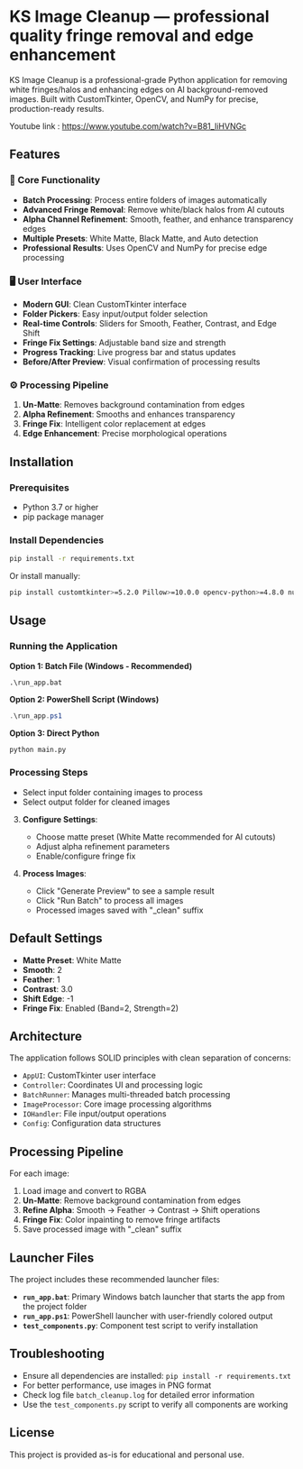 # KS Image Cleanup — professional quality fringe removal and edge enhancement

KS Image Cleanup is a professional-grade Python application for removing white fringes/halos and enhancing edges on AI background-removed images. Built with CustomTkinter, OpenCV, and NumPy for precise, production-ready results.

Youtube link : https://www.youtube.com/watch?v=B81_IiHVNGc

## Features

### 🎯 Core Functionality
- **Batch Processing**: Process entire folders of images automatically
- **Advanced Fringe Removal**: Remove white/black halos from AI cutouts
- **Alpha Channel Refinement**: Smooth, feather, and enhance transparency edges
- **Multiple Presets**: White Matte, Black Matte, and Auto detection
- **Professional Results**: Uses OpenCV and NumPy for precise edge processing

### 🖥️ User Interface
- **Modern GUI**: Clean CustomTkinter interface
- **Folder Pickers**: Easy input/output folder selection
- **Real-time Controls**: Sliders for Smooth, Feather, Contrast, and Edge Shift
- **Fringe Fix Settings**: Adjustable band size and strength
- **Progress Tracking**: Live progress bar and status updates
- **Before/After Preview**: Visual confirmation of processing results

### ⚙️ Processing Pipeline
1. **Un-Matte**: Removes background contamination from edges
2. **Alpha Refinement**: Smooths and enhances transparency
3. **Fringe Fix**: Intelligent color replacement at edges
4. **Edge Enhancement**: Precise morphological operations

## Installation

### Prerequisites
- Python 3.7 or higher
- pip package manager

### Install Dependencies
```bash
pip install -r requirements.txt
```

Or install manually:
```bash
pip install customtkinter>=5.2.0 Pillow>=10.0.0 opencv-python>=4.8.0 numpy>=1.24.0
```

## Usage

### Running the Application

**Option 1: Batch File (Windows - Recommended)**
```batch
.\run_app.bat
```

**Option 2: PowerShell Script (Windows)**
```powershell
.\run_app.ps1
```

**Option 3: Direct Python**
```bash
python main.py
```

### Processing Steps
   - Select input folder containing images to process
   - Select output folder for cleaned images

3. **Configure Settings**:
   - Choose matte preset (White Matte recommended for AI cutouts)
   - Adjust alpha refinement parameters
   - Enable/configure fringe fix

4. **Process Images**:
   - Click "Generate Preview" to see a sample result
   - Click "Run Batch" to process all images
   - Processed images saved with "_clean" suffix

## Default Settings

- **Matte Preset**: White Matte
- **Smooth**: 2
- **Feather**: 1  
- **Contrast**: 3.0
- **Shift Edge**: -1
- **Fringe Fix**: Enabled (Band=2, Strength=2)

## Architecture

The application follows SOLID principles with clean separation of concerns:

- `AppUI`: CustomTkinter user interface
- `Controller`: Coordinates UI and processing logic
- `BatchRunner`: Manages multi-threaded batch processing
- `ImageProcessor`: Core image processing algorithms
- `IOHandler`: File input/output operations
- `Config`: Configuration data structures

## Processing Pipeline

For each image:
1. Load image and convert to RGBA
2. **Un-Matte**: Remove background contamination from edges
3. **Refine Alpha**: Smooth → Feather → Contrast → Shift operations
4. **Fringe Fix**: Color inpainting to remove fringe artifacts
5. Save processed image with "_clean" suffix

## Launcher Files

The project includes these recommended launcher files:

- **`run_app.bat`**: Primary Windows batch launcher that starts the app from the project folder
- **`run_app.ps1`**: PowerShell launcher with user-friendly colored output
- **`test_components.py`**: Component test script to verify installation

## Troubleshooting

- Ensure all dependencies are installed: `pip install -r requirements.txt`
- For better performance, use images in PNG format
- Check log file `batch_cleanup.log` for detailed error information
- Use the `test_components.py` script to verify all components are working

## License

This project is provided as-is for educational and personal use.
